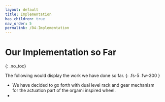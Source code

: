 ```yaml
---
layout: default
title: Implementation
has_children: true
nav_order: 5
permalink: /04-Implementation
---
```



# Our Implementation so Far
{: .no_toc}

The following would display the work we have done so far. 
{: .fs-5 .fw-300 }

- We have decided to go forth with dual level rack and gear mechanism for the actuation part of the orgami inspired wheel.
- 